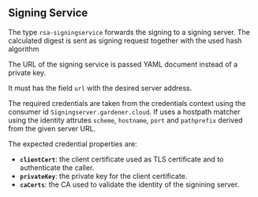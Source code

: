 ## Signing Service

The type `rsa-signingservice` forwards the signing to a 
signing server. The calculated digest is sent as signing request together with
the used hash algorithm

The URL of the signing service is passed YAML document instead of a
private key.

It must has the field `url` with the desired server address.

The required credentials are taken from the credentials context
using the consumer id `Signingserver.gardener.cloud`.
If uses a hostpath matcher using the identity attrutes `scheme`, `hostname`,
`port` and `pathprefix` derived from the given server URL.

The expected credential properties are:
- **`clientCert`**: the client certificate used as TLS certificate and 
  to authenticate the caller.
- **`privateKey`**: the private key for the client certificate.
- **`caCerts`**: the CA used to validate the identity of the signining server.